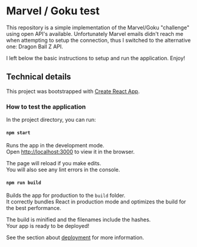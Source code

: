 
# Marvel / Goku test
This repository is a simple implementation of the Marvel/Goku "challenge" using open API's available.
Unfortunately Marvel emails didn't reach me when attempting to setup the connection, thus I switched to the alternative one: Dragon Ball Z API.

I left below the basic instructions to setup and run the application. Enjoy!

## Technical details
This project was bootstrapped with [Create React App](https://github.com/facebook/create-react-app).

### How to test the application

In the project directory, you can run:

#### `npm start`

Runs the app in the development mode.\
Open [http://localhost:3000](http://localhost:3000) to view it in the browser.

The page will reload if you make edits.\
You will also see any lint errors in the console.

#### `npm run build`

Builds the app for production to the `build` folder.\
It correctly bundles React in production mode and optimizes the build for the best performance.

The build is minified and the filenames include the hashes.\
Your app is ready to be deployed!

See the section about [deployment](https://facebook.github.io/create-react-app/docs/deployment) for more information.
